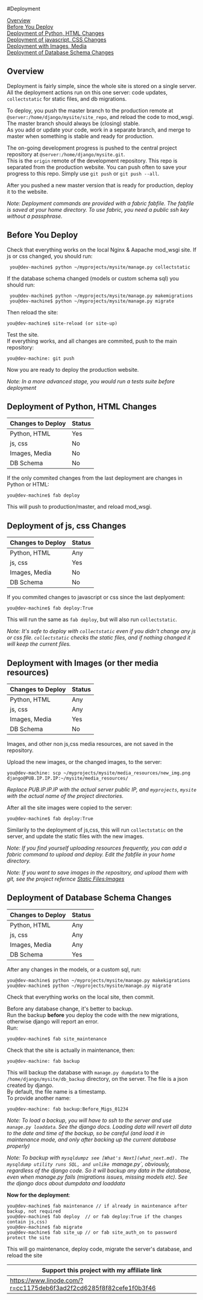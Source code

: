 #Deployment


[Overview](#overview)    
[Before You Deploy](#before-you-deploy)    
[Deployment of Python, HTML Changes](#deployment-of-python-html-changes)   
[Deployment of javascript, CSS Changes](#deployment-of-js-css-changes)    
[Deployment with Images, Media](#deployment-with-images--or-ther-media-resources)   
[Deployment of Database Schema Changes](#deployment-of-database-schema-changes)    



## Overview

Deployment is fairly simple, since the whole site is stored on a single server.   
All the deployment actions run on this one server: code updates, `collectstatic` for static files, and db migrations. 
   
To deploy, you push the master branch to the production remote at `@server:/home/django/mysite/site_repo`, and reload the code to mod_wsgi.    
The master branch should always be (closing) stable.     
As you add or update your code, work in a separate branch, and merge to master when something is stable and ready for production. 

The on-going development progress is pushed to the central project repository at `@server:/home/django/mysite.git`.    
This is the `origin` remote of the development repository. This repo is separated from the production website. You can push often to save your progress to this repo. Simply use `git push` or `git push --all`.
    
After you pushed a new master version that is ready for production, deploy  it to the website.


*Note: Deployment commands are provided with a fabric fabfile. The fabfile is saved at your home directory. To use fabric, you need a public ssh key without a passphrase.*


## Before You Deploy

Check that everything works on the local Nginx & Aapache mod_wsgi site. If js or css changed, you should run:

     you@dev-machine$ python ~/myprojects/mysite/manage.py collectstatic
     
If the database schema changed (models or custom schema sql) you should run:

     you@dev-machine$ python ~/myprojects/mysite/manage.py makemigrations
     you@dev-machine$ python ~/myprojects/mysite/manage.py migrate
     
     
Then reload the site:


    you@dev-machine$ site-reload (or site-up)
    
    
Test the site.    
If everything works, and all changes are commited, push to the main repository:
 
 	you@dev-machine: git push
 		
Now you are ready to deploy the production website.
 
*Note: In a more advanced stage, you would run a tests suite before deployment*

      

## Deployment of Python, HTML Changes

Changes to Deploy| Status
--------|-------
Python, HTML| Yes
js, css|No
Images, Media|No
DB Schema|No

If the only commited changes from the last deployment are changes in Python or HTML:


    you@dev-machine$ fab deploy
    
    

This will push to production/master, and reload mod_wsgi.


## Deployment of js, css Changes

Changes to Deploy| Status
--------|-------
Python, HTML| Any
js, css|Yes
Images, Media|No
DB Schema|No

If you commited changes to javascript or css since the last deplyoment: 

	you@dev-machine$ fab deploy:True 

This will run the same as `fab deploy`, but will also run `collectstatic`.

*Note: It's safe to deploy with `collectstatic` even if you didn't change any js or css file. `collectstatic` checks the static files, and if nothing changed it will keep the current files.*



## Deployment with Images  (or ther media resources)

Changes to Deploy| Status
--------|-------
Python, HTML| Any
js, css|Any
Images, Media|Yes
DB Schema|No



Images, and other non js,css media resources, are not saved in the repository.    

Upload the new images, or the changed images, to the server:


    you@dev-machine: scp ~/myprojects/mysite/media_resources/new_img.png django@PUB.IP.IP.IP:~/mysite/media_resources/
    
    
   *Replace PUB.IP.IP.IP with the actual server public IP, and `myprojects`, `mysite` with the actual name of the project directories.*
   

After all the site images were copied to the server:

	you@dev-machine$ fab deploy:True
	
Similarily to the deployment of js,css, this will run `collectstatic` on the server, and update the static files with the new images.

*Note: If you find yourself uploading resources frequently, you can add a fabric command to upload and deploy. Edit the fabfile in your home directory.*

*Note: If you want to save images in the repository, and upload them with git, see the project refernce [Static Files:Images](#staic-files-images-or-other-media)*

## Deployment of Database Schema Changes

Changes to Deploy| Status
--------|-------
Python, HTML| Any
js, css|Any
Images, Media|Any
DB Schema|Yes

After any changes in the models, or a custom sql, run:

    you@dev-machine$ python ~/myprojects/mysite/manage.py makekigrations
    you@dev-machine$ python ~/myprojects/mysite/manage.py migrate
    
  
 Check that everything works on the local site, then commit.

Before any database change, it's better to backup.    
Run the backup **before** you deploy the code with the new migrations, otherwise django will report an error.   
Run:

	you@dev-machine$ fab site_maintenance
	
Check that the site is actually in maintenance, then: 	

	you@dev-machine: fab backup
	
This will backup the database with `manage.py dumpdata` to the `/home/django/mysite/db_backup` directory, on the server. The file is a json created by django.    
By default, the file name is a timestamp.    
To provide another name:

	you@dev-machine: fab backup:Before_Migs_01234
	
*Note: To load a backup, you will have to ssh to the server and use `manage.py loaddata`. See the django docs. Loading data will revert all data to the date and time of the backup, so be careful (and load it in maintenance mode, and only after backing up the current database properly)* 

*Note: To backup with `mysqldumpz see [What's Next](what_next.md). The mysqldump utility runs SQL, and unlike `manage.py`, obviously, regardless of the django code. So it will backup any data in the database, even when manage.py fails (migrations issues, missing models etc). See the django docs about dumpdata and loaddata*



**Now for the deployment**:

	you@dev-machine$ fab maintenance // if already in maintenance after backup, not required    
    you@dev-machine$ fab deploy  // or fab deploy:True if the changes contain js,css)
    you@dev-machine$ fab migrate
    you@dev-machine$ fab site_up // or fab site_auth_on to password protect the site
    
   
This will go maintenance, deploy code, migrate the server's database, and reload the site
    

Support this project with my affiliate link| 
-------------------------------------------|
https://www.linode.com/?r=cc1175deb6f3ad2f2cd6285f8f82cefe1f0b3f46|




     
  


   
   
   
    

